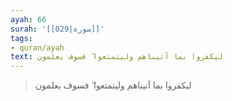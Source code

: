```yaml
---
ayah: 66
surah: '[[029|سورة]]'
tags:
- quran/ayah
text: ليكفروا بما آتيناهم وليتمتعوا ۖ فسوف يعلمون
---
```

> ليكفروا بما آتيناهم وليتمتعوا ۖ فسوف يعلمون
